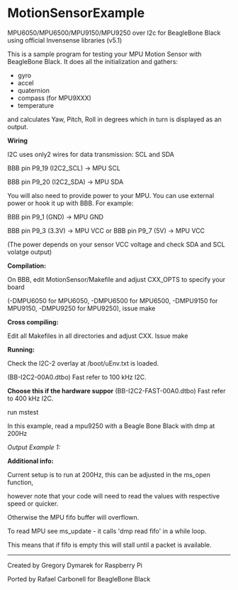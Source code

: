 MotionSensorExample
===================

MPU6050/MPU6500/MPU9150/MPU9250 over I2c for BeagleBone Black using official Invensense libraries (v5.1)

This is a sample program for testing your MPU Motion Sensor with BeagleBone Black.
It does all the initialization and gathers:
- gyro
- accel
- quaternion
- compass (for MPU9XXX)
- temperature

and calculates Yaw, Pitch, Roll in degrees which in turn is displayed as an output.



**Wiring**

I2C uses only2 wires for data transmission: SCL and SDA

BBB pin P9_19 (I2C2_SCL) -> MPU SCL

BBB pin P9_20 (I2C2_SDA) -> MPU SDA


You will also need to provide power to your MPU. You can use external power or hook it up with BBB.
For example:

BBB pin P9_1 (GND)  -> MPU GND 

BBB pin P9_3 (3.3V) -> MPU VCC 
or
BBB pin P9_7 (5V)   -> MPU VCC 

(The power depends on your sensor VCC voltage and check SDA and SCL volatge output)



**Compilation:**

On BBB, edit MotionSensor/Makefile and adjust CXX_OPTS to specify your board 

(-DMPU6050 for MPU6050, -DMPU6500 for MPU6500, -DMPU9150 for MPU9150, -DMPU9250 for MPU9250), issue make



**Cross compiling:**

Edit all Makefiles in all directories and adjust CXX. Issue make



**Running:**

Check the I2C-2 overlay at /boot/uEnv.txt is loaded.

(BB-I2C2-00A0.dtbo) Fast refer to 100 kHz I2C.

**Choose this if the hardware suppor**
(BB-I2C2-FAST-00A0.dtbo) Fast refer to 400 kHz I2C.

run mstest
  
In this example, read a mpu9250 with a Beagle Bone Black with dmp at 200Hz
  
*Output Example 1:*




**Additional info:**

Current setup is to run at 200Hz, this can be adjusted in the ms_open function, 

however note that your code will need to read the values with respective speed or quicker. 

Otherwise the MPU fifo buffer will overflown.

To read MPU see ms_update - it calls 'dmp read fifo' in a while loop. 

This means that if fifo is empty this will stall until a packet is available.

-------------------------
Created by Gregory Dymarek for Raspberry Pi

Ported by Rafael Carbonell for BeagleBone Black
